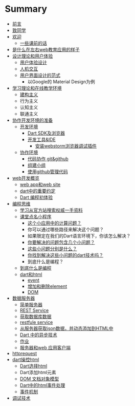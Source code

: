 # Summary

* [前言](README.md)
* [致同学](tostudentsmdmd.md)
* [欢迎](huan-ying.md)
  * [一些课前的话](huan-ying/huan-ying.md)
* [是什么在左右web教育应用的样子](shi-shi-yao-zai-zuo-you-ji-yu-web-de-jiao-yu-ying-yong-de-yang-zi.md)
* [设计理论和用户体验](she-ji-li-lun.md)
  * [用户体验设计](she-ji-li-lun/yong-hu-ti-yan-she-ji.md)
  * [人机交互](she-ji-li-lun/ren-ji-jiao-hu.md)
  * [用户界面设计的范式](she-ji-li-lun/yong-hu-jie-mian-she-ji-de-fan-shi.md)
    * 以Google的 Material Design为例
* [学习理论和在线教学环境](huan-ying/xue-xi-li-lun-he-xue-xi-huan-jing.md)
  * [建构主义](huan-ying/xue-xi-li-lun-he-xue-xi-huan-jing/jian-gou-zhu-yi.md)
  * 行为主义
  * 认知主义
  * 联通主义
* [协作开发环境的准备](preparemd.md)
  * [开发环境](enviroment.md)
    * [Dart SDK及浏览器](darkSDK.md)
    * [开发工具&IDE](softide.md)
      * [安装webstorm浏览器调试插件](安装-浏览器调试插件.md)
  * [协作环境](collaboration_environment.md)
    * [代码协作 git&github](install_git.md)
    * [组建小组](create_team.md)
    * [使用github管理代码](course7.md)
* [web开发概览](webdev_bigpicture.md)
  * [web app和web site](huan-ying/web-apphe-web-site.md)
  * [dart中的重要约定](Conventions.md)
  * [Dart 编程初体验](dartfirstApp.md)
* [编程思维](解决这个小需求要怎么编程？.md)
  * [学习从官方站搜索权威一手资料](learnHowToLearnLang.md)
  * [课堂点名小程序](案例1.md)
    * [这个小应用中的计算问题？](案例1/zhe-ge-xiao-ying-yong-zhong-de-ji-suan-wen-ti.md)
    * 你可以通过哪些路径来解决这个问题？
    * 如果限定在我们的Dart语言环境下，你该怎么解决？
    * [你要解决的问题包含几个小问题？](案例1/ni-yao-jie-jue-de-wen-ti-bao-han-ji-ge-xiao-wen-ti-ff1f.md)
    * [这些小问题分别是什么？](案例1/zhe-xie-xiao-wen-ti-fen-bie-shi-shi-yao-ff1f.md)
    * [你找到解决这些小问题的dart技术吗？](案例1/ni-zhao-dao-jie-jue-zhe-xie-xiao-wen-ti-de-dart-ji-zhu-ma-ff1f.md)
    * 到底什么是编程？
  * [到底什么是编程](dao-di-shi-yao-shi-bian-cheng.md)
  * [dart和html](darthe-html.md)
    * [event](darthe-html/event.md)
    * [增加和删除element](darthe-html/xiu-gai-element.md)
    * [DOM](darthe-html/dom.md)
* [数据服务器](yourOwnServer.md)
  * [简单服务器](简单服务器.md)
  * [REST Service](rest.md)
  * [获取数据库数据](getDataFromDb.md)
  * [restfule service](restfule_service.md)
  * [从服务器获取json数据，并动态添加到HTML中](dynamiccreatepagecontentwithdata.md)
  * [Dart 中的异步技术](asynchronous.md)
  * [作业](exercise.md)
  * [服务器和web 应用客户端](服务器-.md)
* [httprequest](httprequest.md)
* [dart操控html](dartcao-kong-html.md)
  * [Dart选择html](dartxuan-ze-html.md)
  * Dart添加html元素
  * [DOM 文档对象模型](dom-wen-dang-dui-xiang-mo-xing.md)
  * [Dart中的html事件处理](dartzhong-de-html-shi-jian-chu-li.md)
  * [事件机制](shi-jian-ji-zhi.md)
* [调试技术](diao-shi-ji-zhu.md)

